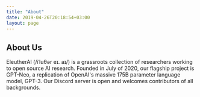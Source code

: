 ```yaml
---
title: "About"
date: 2019-04-26T20:18:54+03:00
layout: page
---
```


## About Us

EleutherAI (/iˈluθər eɪ. aɪ/) is a grassroots collection of researchers working to open source AI research. Founded in July of 2020, our flagship project is GPT-Neo, a replication of OpenAI's massive 175B parameter language model, GPT-3. Our Discord server is open and welcomes contributors of all backgrounds.
